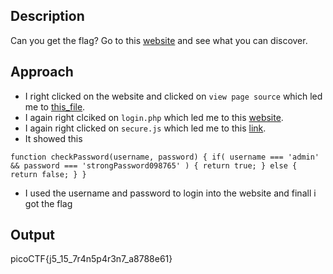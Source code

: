 ## Description
Can you get the flag? Go to this [website](http://saturn.picoctf.net:59126/) and see what you can discover.

## Approach
- I right clicked on the website and clicked on `view page source` which led me to [this_file](view-source:http://saturn.picoctf.net:59126/).
- I again right clciked on `login.php` which led me to this [website](view-source:http://saturn.picoctf.net:59126/login.php).
- I again right clicked on `secure.js` which led me to this [link](view-source:http://saturn.picoctf.net:59126/secure.js).
- It showed this
  
`function checkPassword(username, password)
 {
  if( username === 'admin' && password === 'strongPassword098765' )
  {
    return true;
  }
  else
  {
    return false;
  }
}`
- I used the username and password to login into the website and finall i got the flag

## Output
picoCTF{j5_15_7r4n5p4r3n7_a8788e61} 
